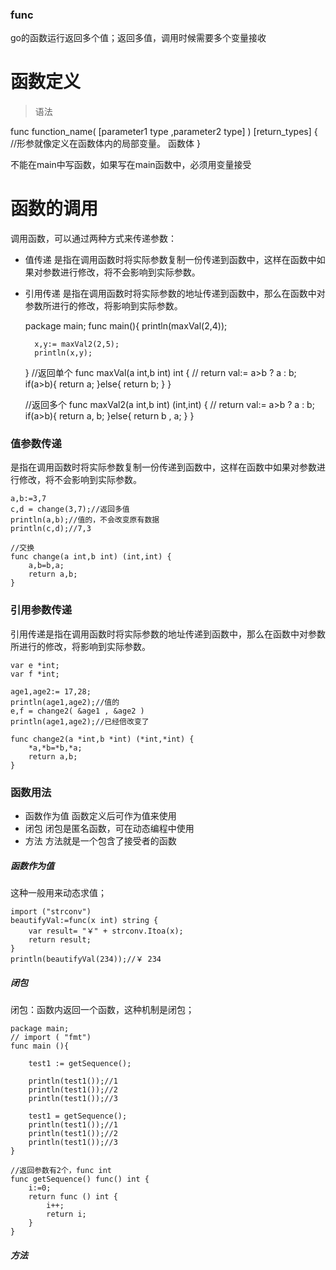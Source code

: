 ### func

go的函数运行返回多个值；返回多值，调用时候需要多个变量接收

# 函数定义

> 语法

func function_name( [parameter1 type ,parameter2 type] ) [return_types] {
    //形参就像定义在函数体内的局部变量。
   函数体
}

不能在main中写函数，如果写在main函数中，必须用变量接受

# 函数的调用

调用函数，可以通过两种方式来传递参数：

- 值传递 是指在调用函数时将实际参数复制一份传递到函数中，这样在函数中如果对参数进行修改，将不会影响到实际参数。
- 引用传递 是指在调用函数时将实际参数的地址传递到函数中，那么在函数中对参数所进行的修改，将影响到实际参数。


    package main;
    func main(){
        println(maxVal(2,4));

        x,y:= maxVal2(2,5);
        println(x,y);
    }
    //返回单个
    func maxVal(a int,b int) int {
        // return val:= a>b ? a : b;
        if(a>b){
            return a;
        }else{
            return b;
        }
    }

    //返回多个
    func maxVal2(a int,b int) (int,int) {
        // return val:= a>b ? a : b;
        if(a>b){
            return a, b;
        }else{
            return b , a;
        }
    }

### 值参数传递

是指在调用函数时将实际参数复制一份传递到函数中，这样在函数中如果对参数进行修改，将不会影响到实际参数。

	a,b:=3,7
	c,d = change(3,7);//返回多值
	println(a,b);//值的，不会改变原有数据
	println(c,d);//7,3

    //交换 
    func change(a int,b int) (int,int) {
        a,b=b,a;
        return a,b;
    }

### 引用参数传递

引用传递是指在调用函数时将实际参数的地址传递到函数中，那么在函数中对参数所进行的修改，将影响到实际参数。


    var e *int;
    var f *int;

	age1,age2:= 17,28;
	println(age1,age2);//值的
	e,f = change2( &age1 , &age2 )
	println(age1,age2);//已经倍改变了

    func change2(a *int,b *int) (*int,*int) {
        *a,*b=*b,*a;
        return a,b;
    }

### 函数用法

- 函数作为值	      函数定义后可作为值来使用
- 闭包	        闭包是匿名函数，可在动态编程中使用
- 方法	        方法就是一个包含了接受者的函数


#####  函数作为值

这种一般用来动态求值；

    import ("strconv")
	beautifyVal:=func(x int) string {
		var result= "￥" + strconv.Itoa(x);
		return result;
	}
	println(beautifyVal(234));//￥ 234


##### 闭包 

闭包：函数内返回一个函数，这种机制是闭包；

    package main;
    // import ( "fmt")
    func main (){

        test1 := getSequence();

        println(test1());//1
        println(test1());//2
        println(test1());//3

        test1 = getSequence();
        println(test1());//1
        println(test1());//2
        println(test1());//3
    }

    //返回参数有2个，func int
    func getSequence() func() int {
        i:=0;
        return func () int {
            i++;
            return i;
        }
    }

##### 方法 